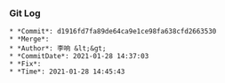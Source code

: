 ### Git Log
    * *Commit*: d1916fd7fa89de64ca9e1ce98fa638cfd2663530
    * *Merge*: 
    * *Author*: 李响 &lt;&gt;
    * *CommitDate*: 2021-01-28 14:37:03
    * *Fix*: 
    * *Time*: 2021-01-28 14:45:43
